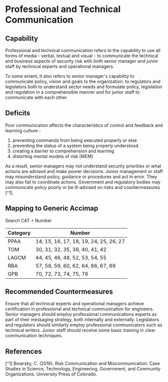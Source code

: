 # Professional and Technical Communication

## Capability

Professional and technical communication refers to the capability to use all forms of media - verbal, textual and visual - to communicate the technical and business aspects of
security risk wtih both senior manager and junior staff by technical experts and operational managers.  

To some extent, it also refers to senior manager's capability to communicate policy, vision and goals to the organization. to regulators and legislators both to understand sector needs and formulate policy, legislation and regulation in a comprehensible manner and for junior staff to communicate with each other.

## Deficits

Poor communication affects the characteristics of control and feedback and learning culture -

1. preventing commands from being executed properly or else 
2. preventing the status of a system being properly understood.
3. creating a barrier to comprehension and learning
4. distorting mental models of risk [MEM]

As a result, senior managers may not understand security priorities or what actions are advised and make poorer decisions.  Junior management or staff may misunderstand policy, guidance or procedures and act in error.  They may also fail to coordinate actions. Government and regulatory bodies may communicate policy poorly or be ill-advised on risks and countermeasures [^1].

## Mapping to Generic Accimap

Search CAT + Number

|Category | Number |
| --- | --- |
|PPAA  | 14, 15, 16, 17, 18, 19, 24, 25, 26, 27|
|TOM   |30, 31, 32, 35, 39, 40, 41, 42|
|LAGCM | 44, 45, 46, 48, 52, 53, 54, 55|
|RBA   |57, 58, 59, 60, 62, 64, 66, 67, 69|
|GPB   |70, 72, 73,  74, 75, 78 |

## Recommended Countermeasures

Ensure that all technical experts and operational managers achieve certification in professional and technical communication for engineers.  Senior managers should employ professional communications experts as part of their messaging strategy, both internally and externally. Legislators and regulators should similarly employ professional communicators such as technical writers.  Junior staff should receive some basic training in clear communication techniques.

## References

[^1] Boiarsky, C. (2016). Risk Communication and Miscommunication: Case Studies in Science, Technology, Engineering, Government, and Community Organizations. 
University Press of Colorado.
